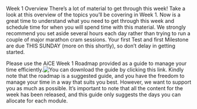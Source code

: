 Week 1 Overview
There’s a lot of material to get through this week! Take a look at this overview of the topics you’ll be covering in Week 1. Now is a great time to understand what you need to get through this week and schedule time for when you will spend time with this material. We strongly recommend you set aside several hours each day rather than trying to run a couple of major marathon cram sessions. Your first Test and first Milestone are due THIS SUNDAY (more on this shortly), so don’t delay in getting started.

 


Please use the AiCE Week 1 Roadmap provided as a guide to manage your time efficiently.![You can download the guide by clicking this link](https://github.com/adeleke123/AI-Career-Essentials/assets/51156057/d046e03f-f9e0-43cd-91c3-897e8b87728e). Kindly note that the roadmap is a suggested guide, and you have the freedom to manage your time in a way that suits you best. However, we want to support you as much as possible. It’s important to note that all the content for the week has been released, and this guide only suggests the days you can allocate for each module.
